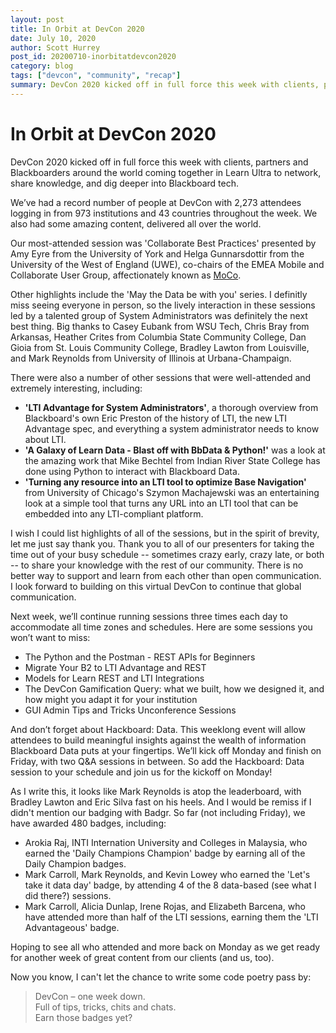 ```yaml
---
layout: post
title: In Orbit at DevCon 2020
date: July 10, 2020
author: Scott Hurrey
post_id: 20200710-inorbitatdevcon2020
category: blog
tags: ["devcon", "community", "recap"]
summary: DevCon 2020 kicked off in full force this week with clients, partners and Blackboarders around the world coming together in Learn Ultra to network, share knowledge, and dig deeper into Blackboard tech.
---
```


# In Orbit at DevCon 2020

DevCon 2020 kicked off in full force this week with clients, partners and Blackboarders around the world coming together in Learn Ultra to network, share knowledge, and dig deeper into Blackboard tech.

We’ve had a record number of people at DevCon with 2,273 attendees logging in from 973 institutions and 43 countries throughout the week. We also had some amazing content, delivered all over the world.

Our most-attended session was 'Collaborate Best Practices' presented by Amy Eyre from the University of York and Helga Gunnarsdottir from the University of the West of England (UWE), co-chairs of the EMEA Mobile and Collaborate User Group, affectionately known as [MoCo](https://community.blackboard.com/groups/home/57).

Other highlights include the 'May the Data be with you' series. I definitly miss seeing everyone in person, so the lively interaction in these sessions led by a talented group of System Administrators was definitely the next best thing. Big thanks to Casey Eubank from WSU Tech, Chris Bray from Arkansas, Heather Crites from Columbia State Community College, Dan Gioia from St. Louis Community College, Bradley Lawton from Louisville, and Mark Reynolds from University of Illinois at Urbana-Champaign.

There were also a number of other sessions that were well-attended and extremely interesting, including:

- **'LTI Advantage for System Administrators'**, a thorough overview from Blackboard's own Eric Preston of the history of LTI, the new LTI Advantage spec, and everything a system administrator needs to know about LTI.
- **'A Galaxy of Learn Data - Blast off with BbData & Python!'** was a look at the amazing work that Mike Bechtel from Indian River State College has done using Python to interact with Blackboard Data.
- **'Turning any resource into an LTI tool to optimize Base Navigation'** from University of Chicago's Szymon Machajewski was an entertaining look at a simple tool that turns any URL into an LTI tool that can be embedded into any LTI-compliant platform.

I wish I could list highlights of all of the sessions, but in the spirit of brevity, let me just say thank you. Thank you to all of our presenters for taking the time out of your busy schedule -- sometimes crazy early, crazy late, or both -- to share your knowledge with the rest of our community. There is no better way to support and learn from each other than open communication. I look forward to building on this virtual DevCon to continue that global communication.

Next week, we’ll continue running sessions three times each day to accommodate all time zones and schedules. Here are some sessions you won’t want to miss:

- The Python and the Postman - REST APIs for Beginners
- Migrate Your B2 to LTI Advantage and REST
- Models for Learn REST and LTI Integrations
- The DevCon Gamification Query: what we built, how we designed it, and how might you adapt it for your institution
- GUI Admin Tips and Tricks Unconference Sessions

And don’t forget about Hackboard: Data. This weeklong event will allow attendees to build meaningful insights against the wealth of information Blackboard Data puts at your fingertips. We’ll kick off Monday and finish on Friday, with two Q&A sessions in between. So add the Hackboard: Data session to your schedule and join us for the kickoff on Monday!

As I write this, it looks like Mark Reynolds is atop the leaderboard, with Bradley Lawton and Eric Silva fast on his heels. And I would be remiss if I didn't mention our badging with Badgr. So far (not including Friday), we have awarded 480 badges, including:

- Arokia Raj, INTI Internation University and Colleges in Malaysia, who earned the 'Daily Champions Champion' badge by earning all of the Daily Champion badges.
- Mark Carroll, Mark Reynolds, and Kevin Lowey who earned the 'Let's take it data day' badge, by attending 4 of the 8 data-based (see what I did there?) sessions.
- Mark Carroll, Alicia Dunlap, Irene Rojas, and Elizabeth Barcena, who have attended more than half of the LTI sessions, earning them the 'LTI Advantageous' badge.

Hoping to see all who attended and more back on Monday as we get ready for another week of great content from our clients (and us, too).

Now you know, I can't let the chance to write some code poetry pass by:

> DevCon – one week down.<br />
> Full of tips, tricks, chits and chats.<br />
> Earn those badges yet?
